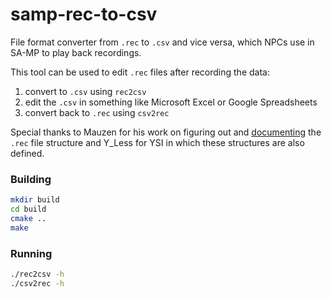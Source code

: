# samp-rec-to-csv
File format converter from `.rec` to `.csv` and vice versa, which NPCs use in SA-MP to play back recordings.

This tool can be used to edit `.rec` files after recording the data:
1. convert to `.csv` using `rec2csv`
2. edit the `.csv` in something like Microsoft Excel or Google Spreadsheets
3. convert back to `.rec` using `csv2rec`

Special thanks to Mauzen for his work on figuring out and [documenting](https://team.sa-mp.com/wiki/.rec_file.html) the `.rec` file structure and Y_Less for YSI in which these structures are also defined.

### Building
```bash
mkdir build
cd build
cmake ..
make
```

### Running
```bash
./rec2csv -h
./csv2rec -h
```